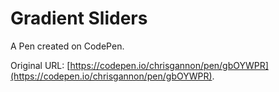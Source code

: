 # Gradient Sliders

A Pen created on CodePen.

Original URL: [https://codepen.io/chrisgannon/pen/gbOYWPR](https://codepen.io/chrisgannon/pen/gbOYWPR).

